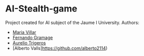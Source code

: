 # AI-Stealth-game
Project created for AI subject of the Jaume I University. Authors:

 - [Maria Villar](https://github.com/mariavllr)
 - [Fernando Gramage](https://github.com/FerGram)
 - [Aurelio Trigeros](https://github.com/aerisWay)
 - [Alberto Valls]https://github.com/alberto2114)
